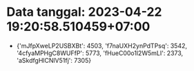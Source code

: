 # Data tanggal: 2023-04-22 19:20:58.510459+07:00

* {'mJfpXweLP2USBXBt': 4503, 'f7naUXH2ynPdTPsq': 3542, '4cfyaMPHgC8WUFfP': 5773, 'fHueC00o1l2W5mLI': 2373, 'aSkdfgHlCNlV51fj': 7305}
